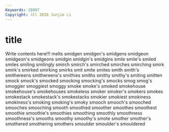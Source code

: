 ```yaml
---
Keywords: 28097
Copyright: (C) 2020 Junjie Li
---
```


# title

Write contents here!!!
melts 
smidgen 
smidgen's
smidgens 
smidgeon 
smidgeon's 
smidgeons 
smidgin 
smidgin's 
smidgins 
smile 
smile's 
smiled
smiles 
smiling 
smilingly 
smirch 
smirch's 
smirched 
smirches 
smirching 
smirk 
smirk's
smirked 
smirking 
smirks 
smit 
smite 
smites 
smith 
smith's 
smithereens 
smithereens's
smithies 
smiths 
smithy 
smithy's 
smiting 
smitten 
smock 
smock's 
smocked 
smocking
smocking's 
smocks 
smog 
smog's 
smoggier 
smoggiest 
smoggy 
smoke 
smoke's 
smoked
smokehouse 
smokehouse's 
smokehouses 
smokeless 
smoker 
smoker's 
smokers 
smokes 
smokestack 
smokestack's
smokestacks 
smokier 
smokiest 
smokiness 
smokiness's 
smoking 
smoking's 
smoky 
smooch 
smooch's
smooched 
smooches 
smooching 
smooth 
smoothed 
smoother 
smoothes 
smoothest 
smoothie 
smoothie's
smoothies 
smoothing 
smoothly 
smoothness 
smoothness's 
smooths 
smoothy 
smoothy's 
smote 
smother
smother's 
smothered 
smothering 
smothers 
smoulder 
smoulder's 
smouldered 
